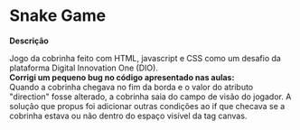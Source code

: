 # Snake Game
**Descrição**
<p>Jogo da cobrinha feito com HTML, javascript e CSS como um desafio da plataforma Digital Innovation One (DIO). <br/>
<strong> Corrigi um pequeno bug no código apresentado nas aulas: </strong> <br/>
Quando a cobrinha chegava no fim da borda e o valor do atributo "direction" fosse alterado, a cobrinha saia do campo de visão do jogador. A solução que propus foi adicionar outras condições ao if que checava se a cobrinha estava ou não dentro do espaço visível da tag canvas.
<p>
